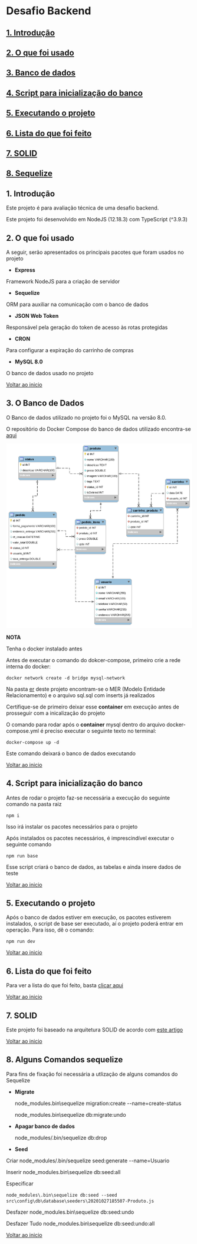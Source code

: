 # <a id="begin"> Desafio Backend

## [1. Introdução](#intro)
## [2. O que foi usado](#uso)
## [3. Banco de dados](#db)
## [4. Script para inicialização do banco](#antes)
## [5. Executando o projeto](#run)
## [6. Lista do que foi feito](#list)
## [7. SOLID](#solid)
## [8. Sequelize](#sequelize)


## <a id="intro">1. Introdução

Este projeto é para avaliação técnica de uma desafio backend.

Este projeto foi desenvolvido em NodeJS (12.18.3) com TypeScript (^3.9.3)

## <a id="uso"> 2. O que foi usado

A seguir, serão apresentados os principais pacotes que foram usados no projeto

* <b>Express</b>

Framework NodeJS para a criação de servidor 

* <b>Sequelize</b>

ORM para auxiliar na comunicação com o banco de dados

* <b>JSON Web Token</b>

Responsável pela geração do token de acesso às rotas protegidas

* <b>CRON </b>

Para configurar a expiração do carrinho de compras

* <b>MySQL 8.0 </b>

O banco de dados usado no projeto

[Voltar ao inicio](#begin)

## <a id="db"> 3. O Banco de Dados

O Banco de dados utilizado no projeto foi o MySQL na versão 8.0.

O repositório do Docker Compose do banco de dados utilizado encontra-se [aqui](https://github.com/cbcarlos07/docker-mysql)

![alt text](https://github.com/cbcarlos07/desafio-api/blob/master/src/config/db/er/er.png)

<b>NOTA</b>

Tenha o docker instalado antes

Antes de executar o comando do dokcer-compose, primeiro crie a rede interna do docker:

    docker network create -d bridge mysql-network

Na pasta [er](https://github.com/cbcarlos07/desafio-api/tree/master/src/config/db/er) deste projeto encontram-se o MER (Modelo Entidade Relacionamento) e o arquivo sql.sql com inserts já realizados

Certifique-se de primeiro deixar esse __container__ em execução antes de prosseguir com a inicalização do projeto

O comando para rodar após o __container__ mysql dentro do arquivo docker-compose.yml é preciso executar o seguinte texto no terminal:

    docker-compose up -d

Este comando deixará o banco de dados executando

[Voltar ao inicio](#begin)

## <a id="antes"> 4. Script para inicialização do banco

Antes de rodar o projeto faz-se necessária a execução do seguinte comando na pasta raiz

    npm i 

Isso irá instalar os pacotes necessários para o projeto

Após instalados os pacotes necessários, é imprescindível executar o seguinte comando

    npm run base

Esse script criará o banco de dados, as tabelas e ainda insere dados de teste

[Voltar ao inicio](#begin)

## <a id="run"> 5. Executando o projeto

Após o banco de dados estiver em execução, os pacotes estiverem instalados, o script de base ser executado, aí o projeto poderá entrar em operação. Para isso, dê o comando:

    npm run dev

[Voltar ao inicio](#begin)

## <a id="list"> 6. Lista do que foi feito

Para ver a lista do que foi feito, basta [clicar aqui](https://www.notion.so/Api-Produtos-5b5f774c3a1642178bc3ebe40e5c1d36)

[Voltar ao inicio](#begin)

## <a id="solid"> 7. SOLID

Este projeto foi baseado na arquitetura SOLID de acordo com [este artigo](https://medium.com/@diomalta/como-organizar-e-estruturar-projetos-com-node-js-4845be004899)

[Voltar ao inicio](#begin)

## <a id="sequelize"> 8. Alguns Comandos sequelize
 
 Para fins de fixação foi necessária a utlização de alguns comandos do Sequelize

* <b>Migrate</b>

    node_modules\.bin\sequelize migration:create --name=create-status

    node_modules\.bin\sequelize db:migrate:undo

* <b>Apagar banco de dados</b>

    node_modules/.bin/sequelize db:drop

* <b>Seed</b>

Criar
    node_modules/.bin/sequelize seed:generate --name=Usuario

Inserir
    node_modules\.bin\sequelize db:seed:all

Especificar

    node_modules\.bin\sequelize db:seed --seed src\config\db\database\seeders\20201027185507-Produto.js

Desfazer
    node_modules\.bin\sequelize db:seed:undo

Desfazer Tudo
    node_modules\.bin\sequelize db:seed:undo:all

[Voltar ao inicio](#begin)
